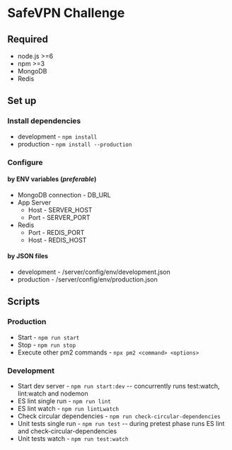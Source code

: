 # SafeVPN Challenge

## Required
* node.js >=6
* npm >=3
* MongoDB
* Redis

## Set up

### Install dependencies
* development - ```npm install```
* production - ```npm install --production```

### Configure
#### by ENV variables (*preferable*)
* MongoDB connection - DB_URL
* App Server
  * Host - SERVER_HOST
  * Port - SERVER_PORT
* Redis
  * Port - REDIS_PORT
  * Host - REDIS_HOST
#### by JSON files
* development - <rootDir>/server/config/env/development.json
* production - <rootDir>/server/config/env/production.json

## Scripts

### Production
* Start - ```npm run start```
* Stop - ```npm run stop```
* Execute other pm2 commands - ```npx pm2 <command> <options>```

### Development
* Start dev server - ```npm run start:dev``` -- concurrently runs test:watch, lint:watch and nodemon
* ES lint single run - ```npm run lint```
* ES lint watch - ```npm run lintLwatch```
* Check circular dependencies - ```npm run check-circular-dependencies```
* Unit tests single run - ```npm run test``` -- during pretest phase runs ES lint and check-circular-dependencies
* Unit tests watch - ```npm run test:watch```
